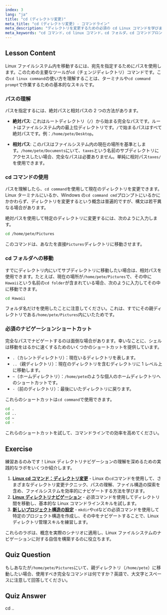 ```yaml
---
index: 3
lang: "ja"
title: "cd (ディレクトリ変更)"
meta_title: "cd (ディレクトリ変更) - コマンドライン"
meta_description: "ディレクトリを変更するための必須の cd Linux コマンドを学びましょう。このガイドでは、コマンドプロンプトでの cd コマンドの使用法、絶対パスと相対パスを使用した任意の cd フォルダへの移動、便利なショートカットについて解説します。"
meta_keywords: "cd コマンド，cd linux コマンド，cd フォルダ，cd コマンドプロンプト，cd コマンド cmd, ディレクトリ変更，linux ナビゲーション，絶対パス，相対パス"
---
```


## Lesson Content

Linux ファイルシステム内を移動するには、宛先を指定するためにパスを使用します。このための主要なツールが`cd`（チェンジディレクトリ）コマンドです。この`cd linux command`の使い方を理解することは、ターミナルや`cd command prompt`で作業するための基本的なスキルです。

### パスの理解

パスを指定するには、絶対パスと相対パスの 2 つの方法があります。

- **絶対パス**: これはルートディレクトリ（`/`）から始まる完全なパスです。ルートはファイルシステム内の最上位ディレクトリです。`/`で始まるパスはすべて絶対パスです。例：`/home/pete/Desktop`。

- **相対パス**: このパスはファイルシステム内の現在の場所を基準とします。`/home/pete/Documents`にいて、`taxes`という名前のサブディレクトリにアクセスしたい場合、完全なパスは必要ありません。単純に相対パス`taxes/`を使用できます。

### cd コマンドの使用

パスを理解したら、`cd command`を使用して現在のディレクトリを変更できます。Linux ターミナルにいるか、Windows の`cd command cmd`プロンプトにいるかにかかわらず、ディレクトリを変更するという概念は普遍的ですが、構文は若干異なる場合があります。

絶対パスを使用して特定のディレクトリに変更するには、次のように入力します。

```bash
cd /home/pete/Pictures
```

このコマンドは、あなたを直接`Pictures`ディレクトリに移動させます。

### cd フォルダへの移動

すでにディレクトリ内にいてサブディレクトリに移動したい場合は、相対パスを使用できます。たとえば、現在の場所が`/home/pete/Pictures`で、その中に`Hawaii`という名前の`cd folder`が含まれている場合、次のように入力してその中に移動できます。

```bash
cd Hawaii
```

フォルダ名だけを使用したことに注意してください。これは、すでにその親ディレクトリである`/home/pete/Pictures`内にいたためです。

### 必須のナビゲーションショートカット

完全なパスでナビゲートするのは面倒な場合があります。幸いなことに、シェルは移動をはるかに速くするためのいくつかのショートカットを提供しています。

- `.`（カレントディレクトリ）：現在いるディレクトリを表します。
- `..`（親ディレクトリ）：現在のディレクトリを含むディレクトリに 1 レベル上に移動します。
- `~`（ホームディレクトリ）：`/home/pete`のような個人のホームディレクトリへのショートカットです。
- `-`（前のディレクトリ）：最後にいたディレクトリに戻ります。

これらのショートカットは`cd command`で使用できます。

```bash
cd .
cd ..
cd ~
cd -
```

これらのショートカットを試して、コマンドラインでの効率を高めてください。

## Exercise

練習あるのみです！Linux ディレクトリナビゲーションの理解を深めるための実践的なラボをいくつか紹介します。

1. **[Linux cd コマンド：ディレクトリ変更](https://labex.io/ja/labs/linux-linux-cd-command-directory-changing-209733)** - Linux の`cd`コマンドを使用して、さまざまなディレクトリ変更テクニック、パスの理解、ファイル構造の探索を含め、ファイルシステムを効率的にナビゲートする方法を学びます。
2. **[Linux ディレクトリナビゲーション](https://labex.io/ja/labs/linux-directory-navigation-387844)** - 必須コマンドを使用してディレクトリ間を移動し、基本的な Linux コマンドラインスキルを試します。
3. **[新しいプロジェクト構造の設定](https://labex.io/ja/labs/linux-setting-up-a-new-project-structure-387859)** - `mkdir`や`cd`などの必須コマンドを使用して特定のプロジェクト構造を作成し、その中をナビゲートすることで、Linux ディレクトリ管理スキルを練習します。

これらのラボは、概念を実際のシナリオに適用し、Linux ファイルシステムのナビゲーションに対する自信を構築するのに役立ちます。

## Quiz Question

もしあなたが`/home/pete/Pictures`にいて、親ディレクトリ（`/home/pete`）に移動したい場合、使用すべき完全なコマンドは何ですか？英語で、大文字とスペースに注意して回答してください。

## Quiz Answer

cd ..

